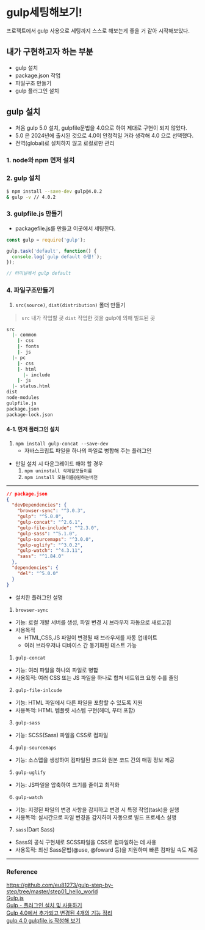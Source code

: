 # gulp세팅해보기!
프로젝트에서 gulp 사용으로 세팅까지 스스로 해보는게 좋을  거 같아 시작해보았다.

## 내가 구현하고자 하는 부분
- gulp 설치
- package.json 작업
- 파일구조 만들기
- gulp 플러그인 설치


## gulp 설치
- 처음 gulp 5.0 설치, gulpfile문법을 4.0으로 하여 제대로 구현이 되지 않았다.
- 5.0 은 2024년에 출시된 것으로 4.0이 안정적일 거라 생각해 4.0 으로 선택했다.
- 전역(global)로 설치하지 않고 로컬로만 관리
### 1. node와 npm 먼저 설치
### 2. gulp 설치
``` bash
$ npm install --save-dev gulp@4.0.2
& gulp -v // 4.0.2
```

### 3. gulpfile.js 만들기
   - packagefile.js를 만들고 이곳에서 세팅한다.
``` javascript
const gulp = require('gulp');

gulp.task('default', function() {
  console.log(`gulp default 수행!`);
});

// 터미널에서 gulp default
```

### 4. 파일구조만들기
1. `src(source)`, `dist(distribution)` 폴더 만들기
> `src` 내가 작업할 곳
> `dist` 작업한 것을 gulp에 의해 빌드된 곳

``` bash
src
  |- common
    |- css
    |- fonts
    |- js
  |- pc
    |- css
    |- html
      |- include
    |- js
  |- status.html
dist
node-modules
gulpfile.js
package.json
package-lock.json
```

#### 4-1. 먼저 플러그인 설치
1. `npm install gulp-concat --save-dev`
   - 자바스크립트 파일을 하나의 파일로 병합해 주는 플러그인


- 만일 설치 시 다운그레이드 해야 할 경우
  1. `npm uninstall 삭제할모듈이름`
  2. `npm install 모듈이름@원하는버전`
---

``` json
// package.json
{
  "devDependencies": {
    "browser-sync": "^3.0.3",
    "gulp": "^5.0.0",
    "gulp-concat": "^2.6.1",
    "gulp-file-include": "^2.3.0",
    "gulp-sass": "^5.1.0",
    "gulp-sourcemaps": "^3.0.0",
    "gulp-uglify": "^3.0.2",
    "gulp-watch": "^4.3.11",
    "sass": "^1.84.0"
  },
  "dependencies": {
    "del": "^5.0.0"
  }
}
```

- 설치한 플러그인 설명
1. `browser-sync`
- 기능: 로컬 개발 서버를 생성, 파일 변경 시 브라우저 자동으로 새로고침
- 사용목적
  - HTML,CSS,JS 파일이 변경될 때 브라우저를 자동 업데이트
  - 여러 브라우저나 디바이스 간 동기화된 테스트 가능
1. `gulp-concat`
 - 기능: 여러 파일을 하나의 파일로 병합
 - 사용목적: 여러 CSS 또는 JS 파일을 하나로 합쳐 네트워크 요청 수를 줄임
2. `gulp-file-inlcude`
 - 기능: HTML 파일에서 다른 파일을 포함할 수 있도록 지원
 - 사용목적: HTML 템플릿 시스템 구현(헤더, 푸터 포함)
3. `gulp-sass`
- 기능: SCSS(Sass) 파일을 CSS로 컴파일
4. `gulp-sourcemaps`
 - 기능: 소스맵을 생성하여 컴파일된 코드와 원본 코드 간의 매핑 정보 제공 
5. `gulp-uglify`
- 기능: JS파일을 압축하여 크기를 줄이고 최적화
6. `gulp-watch`
- 기능: 지정된 파일의 변경 사항을 감지하고 변경 시 특정 작업(task)을 실행
- 사용목적: 실시간으로 파일 변경을 감지하여 자동으로 빌드 프로세스 실행
7. `sass`(Dart Sass)
 - Sass의 공식 구현체로 SCSS파일을 CSS로 컴파일하는 데 사용
 - 사용목적: 최신 Sass문법(@use, @foward 등)을 지원하며 빠른 컴파일 속도 제공

---

### Reference
https://github.com/eu81273/gulp-step-by-step/tree/master/step01_hello_world<br/>
[Gulp.js](https://webclub.tistory.com/467)<br/>
[Gulp - 플러그인 설치 및 사용하기](https://lab.naminsik.com/3440)<br/>
[Gulp 4.0에서 추가되고 변경된 4개의 기능 정리](https://programmingsummaries.tistory.com/387)<br/>
[gulp 4.0 gulpfile.js 작성해 보기](https://blog.naver.com/mgveg/222296622608)<br/>
